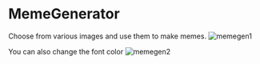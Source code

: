 # MemeGenerator
Choose from various images and use them to make memes.
![memegen1](https://user-images.githubusercontent.com/110627779/193297180-de81484e-9775-4c18-8721-81f6a8a72cb9.png)


You can also change the font color 
![memegen2](https://user-images.githubusercontent.com/110627779/193297246-a4bbe6ad-a0db-44f8-99e1-fabd3bfde457.png)
